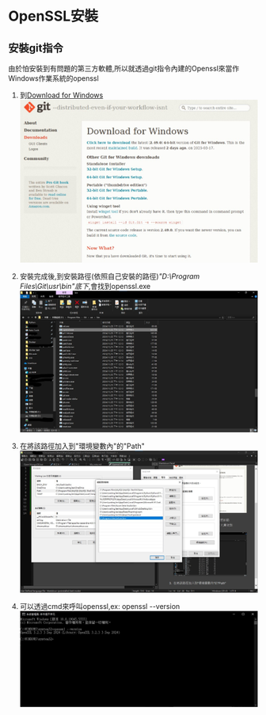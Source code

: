 OpenSSL安裝
===

安裝**git指令**
---
由於怕安裝到有問題的第三方軟體,所以就透過git指令內建的Openssl來當作Windows作業系統的openssl

1. 到[Download for Windows](https://git-scm.com/downloads/win)
![git](./git_home_page.jpg "git command")

2.  安裝完成後,到安裝路徑(依照自己安裝的路徑)*"D:\Program Files\Git\usr\bin"底下*,會找到openssl.exe
![path](./Openssl_path.jpg "openssl path")

3. 在將該路徑加入到"環境變數內"的"Path"
![path](./Path_add_openssl.jpg "openssl path")

4. 可以透過cmd來呼叫openssl,ex: openssl --version
![cmd](./cmd_openssl.jpg "cmd openssl")